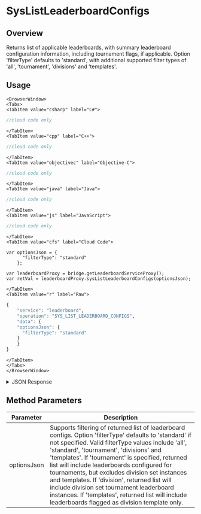 # SysListLeaderboardConfigs
## Overview
Returns list of applicable leaderboards, with summary leaderboard configuration information, including tournament flags, if applicable. Option 'filterType' defaults to 'standard', with additional supported filter types of 'all', 'tournament', 'divisions' and 'templates'.

<PartialServop service_name="leaderboard" operation_name="SYS_LIST_LEADERBOARD_CONFIGS" />

## Usage

```mdx-code-block
<BrowserWindow>
<Tabs>
<TabItem value="csharp" label="C#">
```

```csharp
//cloud code only
```

```mdx-code-block
</TabItem>
<TabItem value="cpp" label="C++">
```

```cpp
//cloud code only
```

```mdx-code-block
</TabItem>
<TabItem value="objectivec" label="Objective-C">
```

```objectivec
//cloud code only
```

```mdx-code-block
</TabItem>
<TabItem value="java" label="Java">
```

```java
//cloud code only
```

```mdx-code-block
</TabItem>
<TabItem value="js" label="JavaScript">
```

```javascript
//cloud code only
```

```mdx-code-block
</TabItem>
<TabItem value="cfs" label="Cloud Code">
```

```cfscript
var optionsJson = {
      "filterType": "standard"
    };

var leaderboardProxy = bridge.getLeaderboardServiceProxy();
var retVal = leaderboardProxy.sysListLeaderboardConfigs(optionsJson);
```

```mdx-code-block
</TabItem>
<TabItem value="r" label="Raw">
```

```r
{
	"service": "leaderboard",
	"operation": "SYS_LIST_LEADERBOARD_CONFIGS",
	"data": {
    "optionsJson": {
      "filterType": "standard"
    }
	}
}
```

```mdx-code-block
</TabItem>
</Tabs>
</BrowserWindow>
```

<details>
<summary>JSON Response</summary>

```json
{
  "data": {
    "leaderboardList": [
      {
        "entryType": "PLAYER",
        "numDaysToRotate": 0,
        "data": {
          "street": "1309 Carling"
        },
        "resetAt": 1631822069172,
        "currentVersionId": 2,
        "rotationType": "DAILY",
        "leaderboardType": "HIGH_VALUE",
        "leaderboardId": "aLeaderboardId"
      },
      {
        "entryType": "PLAYER",
        "numDaysToRotate": 0,
        "data": {},
        "resetAt": 1631740020000,
        "currentVersionId": 210,
        "rotationType": "DAILY",
        "leaderboardType": "ARCADE_HIGH",
        "leaderboardId": "arcadelb1"
      },
      {
        "entryType": "PLAYER",
        "numDaysToRotate": 0,
        "data": {},
        "resetAt": 1631740140000,
        "currentVersionId": 216,
        "rotationType": "DAILY",
        "leaderboardType": "HIGH_VALUE",
        "leaderboardId": "daily"
      },
      {
        "entryType": "PLAYER",
        "numDaysToRotate": 0,
        "data": {},
        "resetAt": null,
        "currentVersionId": 3,
        "rotationType": "ADHOC",
        "leaderboardType": "HIGH_VALUE",
        "leaderboardId": "l1"
      },
      {
        "entryType": "PLAYER",
        "numDaysToRotate": 0,
        "data": {},
        "resetAt": null,
        "currentVersionId": 2,
        "rotationType": "ADHOC",
        "leaderboardType": "HIGH_VALUE",
        "leaderboardId": "l2"
      },
      {
        "entryType": "PLAYER",
        "numDaysToRotate": 0,
        "data": {},
        "resetAt": null,
        "currentVersionId": 1,
        "rotationType": "ADHOC",
        "leaderboardType": "HIGH_VALUE",
        "leaderboardId": "l3"
      },
      {
        "entryType": "PLAYER",
        "numDaysToRotate": 0,
        "data": {},
        "resetAt": 1631825100000,
        "currentVersionId": 31,
        "rotationType": "WEEKLY",
        "leaderboardType": "HIGH_VALUE",
        "leaderboardId": "weekly"
      }
    ],
    "leaderboardListCount": 10
  },
  "status": 200
}
```
</details>

## Method Parameters
Parameter | Description
--------- | -----------
optionsJson | Supports filtering of returned list of leaderboard configs. Option 'filterType' defaults to 'standard' if not specified. Valid filterType values include 'all', 'standard', 'tournament', 'divisions' and 'templates'. If 'tournament' is specified, returned list will include leaderboards configured for tournaments, but excludes division set instances and templates. If 'division', returned list will include division set tournament leaderboard instances. If 'templates', returned list will include leaderboards flagged as division template only.


